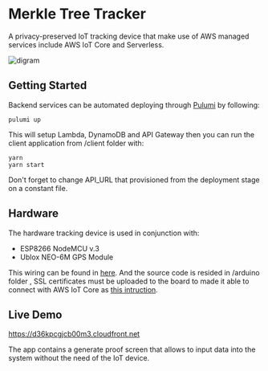 # Merkle Tree Tracker

A privacy-preserved IoT tracking device that make use of AWS managed services include AWS IoT Core and Serverless.

![digram][diagram]

[diagram]: https://d36kpcgjcb00m3.cloudfront.net/images/tracker-1.png "Diagram"

## Getting Started

Backend services can be automated deploying through [Pulumi](https://www.pulumi.com/) by following:

```
pulumi up
```

This will setup Lambda, DynamoDB and API Gateway then you can run the client application from /client folder with:

```
yarn 
yarn start
```
Don't forget to change API_URL that provisioned from the deployment stage on a constant file.


## Hardware

The hardware tracking device is used in conjunction with:

* ESP8266 NodeMCU v.3
* Ublox NEO-6M GPS Module

This wiring can be found in [here](https://iotdesignpro.com/projects/nodemcu-esp8266-gps-module-interfacing-to-display-latitude-and-longitude). And the source code is resided in /arduino folder , SSL certificates must be uploaded to the board to made it able to connect with AWS IoT Core as [this intruction](https://electronicsinnovation.com/how-to-connect-nodemcu-esp8266-with-aws-iot-core-using-arduino-ide-mqtt/).

## Live Demo

https://d36kpcgjcb00m3.cloudfront.net 

The app contains a generate proof screen that allows to input data into the system without the need of the IoT device.
